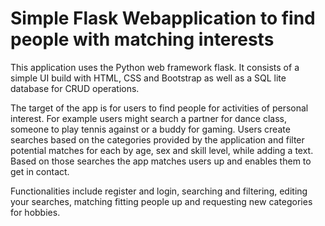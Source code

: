 # Simple Flask Webapplication to find people with matching interests

This application uses the Python web framework flask. It consists of a simple UI build with HTML, CSS and Bootstrap as well
as a SQL lite database for CRUD operations. 

The target of the app is for users to find people for activities of personal interest. For example users might search
a partner for dance class, someone to play tennis against or a buddy for gaming. Users create searches based on
the categories provided by the application and filter potential matches for each by age, sex and skill level, while adding
a text. Based on those searches the app matches users up and enables them to get in contact.

Functionalities include register and login, searching and filtering, editing your searches, matching fitting people up and
requesting new categories for hobbies.
